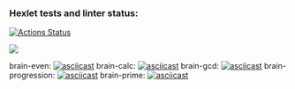 ### Hexlet tests and linter status:
[![Actions Status](https://github.com/Carnivorouscake/frontend-project-lvl1/workflows/hexlet-check/badge.svg)](https://github.com/Carnivorouscake/frontend-project-lvl1/actions)


<a href="https://codeclimate.com/github/Carnivorouscake/frontend-project-lvl1/maintainability">
  <img src="https://api.codeclimate.com/v1/badges/1f754f47efdd2a05b631/maintainability" /></a> 
  
 brain-even:
 [![asciicast](https://asciinema.org/a/g4vsqxtkupnwUtkIt3ZB1TwWE.svg)](https://asciinema.org/a/g4vsqxtkupnwUtkIt3ZB1TwWE)
brain-calc:
[![asciicast](https://asciinema.org/a/oAylkqGJaBlGnwT06P59geb4b.svg)](https://asciinema.org/a/oAylkqGJaBlGnwT06P59geb4b)
brain-gcd:
[![asciicast](https://asciinema.org/a/l960lBMQvXdomg1iPqjKKxiiq.svg)](https://asciinema.org/a/l960lBMQvXdomg1iPqjKKxiiq)
brain-progression:
[![asciicast](https://asciinema.org/a/4Ix88gtwswTbG1fMPvmyrIWD6.svg)](https://asciinema.org/a/4Ix88gtwswTbG1fMPvmyrIWD6)
brain-prime:
[![asciicast](https://asciinema.org/a/m9c4NNan9MBGCLPT2IDnmHAeJ.svg)](https://asciinema.org/a/m9c4NNan9MBGCLPT2IDnmHAeJ)
